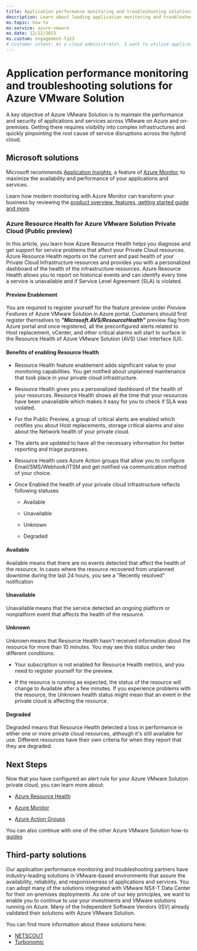```yaml
---
title: Application performance monitoring and troubleshooting solutions for Azure VMware Solution
description: Learn about leading application monitoring and troubleshooting solutions for your Azure VMware Solution private cloud.
ms.topic: how-to
ms.service: azure-vmware
ms.date: 12/12/2023
ms.custom: engagement-fy23
# Customer intent: As a cloud administrator, I want to utilize application performance monitoring tools for Azure VMware Solution, so that I can ensure optimal performance and quickly resolve service disruptions across my hybrid cloud infrastructure.
---
```


# Application performance monitoring and troubleshooting solutions for Azure VMware Solution

A key objective of Azure VMware Solution is to maintain the performance and security of applications and services across VMware on Azure and on-premises. Getting there requires visibility into complex infrastructures and quickly pinpointing the root cause of service disruptions across the hybrid cloud.  

## Microsoft solutions

Microsoft recommends [Application Insights](/azure/azure-monitor/app/app-insights-overview#application-insights-overview), a feature of [Azure Monitor](/azure/azure-monitor/overview#azure-monitor-overview), to maximize the availability and performance of your applications and services.

Learn how modern monitoring with Azure Monitor can transform your business by reviewing the [product overview, features, getting started guide and more](https://azure.microsoft.com/services/monitor).

### Azure Resource Health for Azure VMware Solution Private Cloud (Public preview)

In this article, you learn how Azure Resource Health helps you diagnose and get support for service problems that affect your Private Cloud resources. Azure Resource Health reports on the current and past health of your Private Cloud Infrastructure resources and provides you with a personalized dashboard of the health of the infrastructure resources. Azure Resource Health allows you to report on historical events and can identify every time a service is unavailable and if Service Level Agreement (SLA) is violated. 

#### Preview Enablement

You are required to register yourself for the feature preview under _Preview Features_ of Azure VMware Solution in Azure portal. Customers should first register themselves to ***"Microsoft.AVS/ResourceHealth"*** preview flag from Azure portal and once registered, all the preconfigured alerts related to Host replacement, vCenter, and other critical alarms will start to surface in the Resource Health of Azure VMware Solution (AVS) User Interface (UI).

#### Benefits of enabling Resource Health

- Resource Health feature enablement adds significant value to your monitoring capabilities. You get notified about unplanned maintenance that took place in your private cloud infrastructure.

- Resource Health gives you a personalized dashboard of the health of your resources. Resource Health shows all the time that your resources have been unavailable which makes it easy for you to check if SLA was violated.

- For the Public Preview, a group of critical alerts are enabled which notifies you about Host replacements, storage critical alarms and also about the Network health of your private cloud.

- The alerts are updated to have all the necessary information for better reporting and triage purposes.

- Resource Health uses Azure Action groups that allow you to configure Email/SMS/Webhook/ITSM and get notified via communication method of your choice.

- Once Enabled the health of your private cloud infrastructure reflects following statuses

  
  - Available
  
  - Unavailable

  - Unknown

  - Degraded


#### Available 

Available means that there are no events detected that affect the health of the resource. In cases where the resource recovered from unplanned downtime during the last 24 hours, you see a "Recently resolved" notification



#### Unavailable 

Unavailable means that the service detected an ongoing platform or nonplatform event that affects the health of the resource.

#### Unknown

Unknown means that Resource Health hasn't received information about the resource for more than 10 minutes. You may see this status under two different conditions: 

- Your subscription is not enabled for Resource Health metrics, and you need to register yourself for the preview.

- If the resource is running as expected, the status of the resource will change to Available after a few minutes. If you experience problems with the resource, the Unknown health status might mean that an event in the private cloud is affecting the resource.



#### Degraded

Degraded means that Resource Health detected a loss in performance in either one or more private cloud resources, although it's still available for use. Different resources have their own criteria for when they report that they are degraded.

## Next Steps

Now that you have configured an alert rule for your Azure VMware Solution private cloud, you can learn more about: 

-  [Azure Resource Health](/azure/service-health/resource-health-overview)

-  [Azure Monitor](/azure/azure-monitor/overview)

-  [Azure Action Groups](/azure/azure-monitor/alerts/action-groups)

You can also continue with one of the other Azure VMware Solution how-to [guides](/azure/azure-vmware/deploy-azure-vmware-solution?tabs=azure-portal)

## Third-party solutions
Our application performance monitoring and troubleshooting partners have industry-leading solutions in VMware-based environments that assure the availability, reliability, and responsiveness of applications and services. You can adopt many of the solutions integrated with VMware NSX-T Data Center for their on-premises deployments. As one of our key principles, we want to enable you to continue to use your investments and VMware solutions running on Azure. Many of the Independent Software Vendors (ISV) already validated their solutions with Azure VMware Solution.

You can find more information about these solutions here:

- [NETSCOUT](https://www.netscout.com/technology-partners/microsoft-azure)
- [Turbonomic](https://www.ibm.com/products/turbonomic/integrations/microsoft-azure?mhsrc=ibmsearch_a&mhq=Azure)
